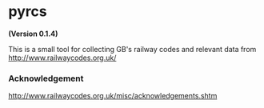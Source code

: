 # pyrcs

**(Version 0.1.4)**

This is a small tool for collecting GB's railway codes and relevant data from http://www.railwaycodes.org.uk/

### Acknowledgement
http://www.railwaycodes.org.uk/misc/acknowledgements.shtm
